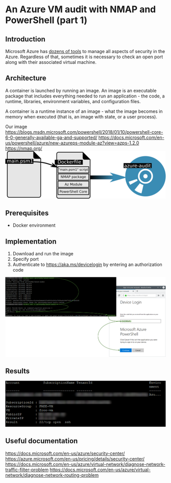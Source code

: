 # An Azure VM audit with NMAP and PowerShell (part 1)

## Introduction
Microsoft Azure has [dozens of tools](https://docs.microsoft.com/en-us/azure/security/azure-security-services-technologies
) to manage all aspects of security in the Azure. Regardless of that, sometimes it is necessary to check an open port along with their associated virtual machine. 

## Architecture

A container is launched by running an image. An image is an executable package that includes everything needed to run an application - the code, a runtime, libraries, environment variables, and configuration files.

A container is a runtime instance of an image - what the image becomes in memory when executed (that is, an image with state, or a user process). 

Our image 
https://blogs.msdn.microsoft.com/powershell/2018/01/10/powershell-core-6-0-generally-available-ga-and-supported/
https://docs.microsoft.com/en-us/powershell/azure/new-azureps-module-az?view=azps-1.2.0
https://nmap.org/
![](/images/docker/docker_image.png)

## Prerequisites
* Docker environment

## Implementation
1. Download and run the image
2. Specify port
3. Authenticate to https://aka.ms/devicelogin by entering an authorization code

![](/images/docker/first_run.png)

## Results
![](/images/docker/run_results.png)

## Useful documentation

https://docs.microsoft.com/en-us/azure/security-center/
https://azure.microsoft.com/en-us/pricing/details/security-center/
https://docs.microsoft.com/en-us/azure/virtual-network/diagnose-network-traffic-filter-problem
https://docs.microsoft.com/en-us/azure/virtual-network/diagnose-network-routing-problem
